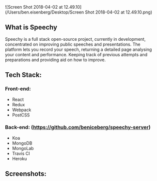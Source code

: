 ![Screen Shot 2018-04-02 at 12.49.10](/Users/ben.eisenberg/Desktop/Screen Shot 2018-04-02 at 12.49.10.png)



## What is Speechy

Speechy is a full stack open-source project, currently in development, concentrated on improving public speeches and presentations. The platform lets you record your speech, returning a detailed page analysing your content and performance. Keeping track of previous attempts and preparations and providing aid on how to improve.



## Tech Stack:

### Front-end:

- React
- Redux
- Webpack
- PostCSS

### Back-end: (<https://github.com/beniceberg/speechy-server>)

- Koa
- MongoDB
- MongoLab
- Travis CI
- Heroku

## Screenshots:

